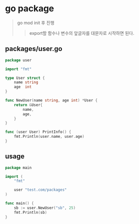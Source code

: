 # go package

> go mod init 후 진행
>
> > export할 함수나 변수의 앞글자를 대문자로 시작하면 된다.

## packages/user.go

```go
package user

import "fmt"

type User struct {
	name string
	age  int
}

func NewUser(name string, age int) *User {
	return &User{
		name,
		age,
	}
}

func (user User) PrintInfo() {
	fmt.Println(user.name, user.age)
}
```

## usage

```go
package main

import (
	"fmt"

	user "test.com/packages"
)

func main() {
	sb := user.NewUser("sb", 25)
	fmt.Println(sb)
}
```
